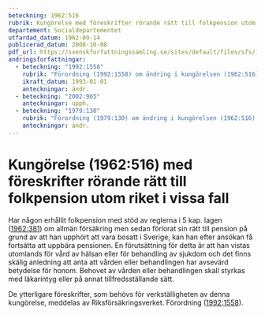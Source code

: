 ```yaml
---
beteckning: 1962:516
rubrik: Kungörelse med föreskrifter rörande rätt till folkpension utom riket i vissa fall
departement: Socialdepartementet
utfardad_datum: 1962-09-14
publicerad_datum: 2008-10-08
pdf_url: https://svenskforfattningssamling.se/sites/default/files/sfs/1962-09/SFS1962-516.pdf
andringsforfattningar:
  - beteckning: "1992:1558"
    rubrik: "Förordning (1992:1558) om ändring i kungörelsen (1962:516) med föreskrifter rörande rätt till folkpension utom riket i vissa fall"
    ikraft_datum: 1993-01-01
    anteckningar: ändr.
  - beteckning: "2002:965"
    anteckningar: upph.
  - beteckning: "1979:130"
    rubrik: "Förordning (1979:130) om ändring i kungörelsen (1962:516) med föreskrifter rörande rätt till folkpension utom riket i vissa fall"
    anteckningar: ändr.
---
```


# Kungörelse (1962:516) med föreskrifter rörande rätt till folkpension utom riket i vissa fall

Har någon erhållit folkpension med stöd av reglerna i 5 kap. lagen ([1962:381](https://selex.se/eli/sfs/1962/381)) om allmän försäkring men sedan förlorat sin rätt till pension på grund av att han upphört att vara bosatt i Sverige, kan han efter ansökan få fortsätta att uppbära pensionen. En förutsättning för detta är att han vistas utomlands för vård av hälsan eller för behandling av sjukdom och det finns skälig anledning att anta att vården eller behandlingen har avsevärd betydelse för honom. Behovet av vården eller behandlingen skall styrkas med läkarintyg eller på annat tillfredsställande sätt.

De ytterligare föreskrifter, som behövs för verkställigheten av denna kungörelse, meddelas av Riksförsäkringsverket. Förordning ([1992:1558](https://selex.se/eli/sfs/1992/1558)).
